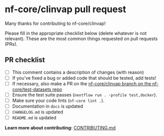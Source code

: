# nf-core/clinvap pull request

Many thanks for contributing to nf-core/clinvap!

Please fill in the appropriate checklist below (delete whatever is not relevant).
These are the most common things requested on pull requests (PRs).

## PR checklist

- [ ] This comment contains a description of changes (with reason)
- [ ] If you've fixed a bug or added code that should be tested, add tests!
- [ ] If necessary, also make a PR on the [nf-core/clinvap branch on the nf-core/test-datasets repo](https://github.com/nf-core/test-datasets/pull/new/nf-core/clinvap)
- [ ] Ensure the test suite passes (`nextflow run . -profile test,docker`).
- [ ] Make sure your code lints (`nf-core lint .`).
- [ ] Documentation in `docs` is updated
- [ ] `CHANGELOG.md` is updated
- [ ] `README.md` is updated

**Learn more about contributing:** [CONTRIBUTING.md](https://github.com/nf-core/clinvap/tree/master/.github/CONTRIBUTING.md)